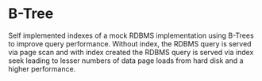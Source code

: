 # B-Tree
Self implemented indexes of a mock RDBMS implementation using B-Trees to improve query performance. Without index, the RDBMS query is served via page scan and with index created the RDBMS query is served via index seek leading to lesser numbers of data page loads from hard disk and a higher performance.
